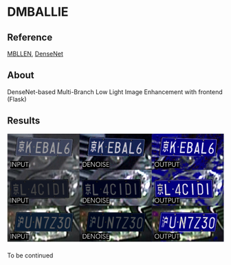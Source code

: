 # DMBALLIE

## Reference
[MBLLEN](https://github.com/Lvfeifan/MBLLEN), 
[DenseNet](https://github.com/liuzhuang13/DenseNet)

## About
DenseNet-based Multi-Branch Low Light Image Enhancement with frontend (Flask)



## Results

![](figure/example.png)



To be continued

